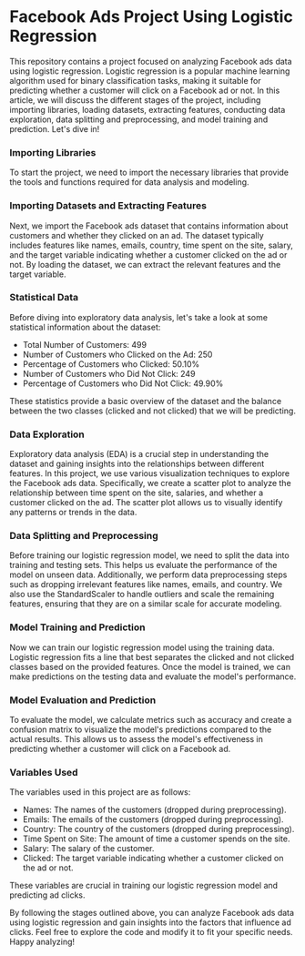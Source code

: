 # Facebook Ads Project Using Logistic Regression

This repository contains a project focused on analyzing Facebook ads data using logistic regression. Logistic regression is a popular machine learning algorithm used for binary classification tasks, making it suitable for predicting whether a customer will click on a Facebook ad or not. In this article, we will discuss the different stages of the project, including importing libraries, loading datasets, extracting features, conducting data exploration, data splitting and preprocessing, and model training and prediction. Let's dive in!

### Importing Libraries
To start the project, we need to import the necessary libraries that provide the tools and functions required for data analysis and modeling.

### Importing Datasets and Extracting Features
Next, we import the Facebook ads dataset that contains information about customers and whether they clicked on an ad. The dataset typically includes features like names, emails, country, time spent on the site, salary, and the target variable indicating whether a customer clicked on the ad or not. By loading the dataset, we can extract the relevant features and the target variable.

### Statistical Data
Before diving into exploratory data analysis, let's take a look at some statistical information about the dataset:

- Total Number of Customers: 499
- Number of Customers who Clicked on the Ad: 250
- Percentage of Customers who Clicked: 50.10%
- Number of Customers who Did Not Click: 249
- Percentage of Customers who Did Not Click: 49.90%

These statistics provide a basic overview of the dataset and the balance between the two classes (clicked and not clicked) that we will be predicting.

### Data Exploration
Exploratory data analysis (EDA) is a crucial step in understanding the dataset and gaining insights into the relationships between different features. In this project, we use various visualization techniques to explore the Facebook ads data. Specifically, we create a scatter plot to analyze the relationship between time spent on the site, salaries, and whether a customer clicked on the ad. The scatter plot allows us to visually identify any patterns or trends in the data.

### Data Splitting and Preprocessing
Before training our logistic regression model, we need to split the data into training and testing sets. This helps us evaluate the performance of the model on unseen data. Additionally, we perform data preprocessing steps such as dropping irrelevant features like names, emails, and country. We also use the StandardScaler to handle outliers and scale the remaining features, ensuring that they are on a similar scale for accurate modeling.

### Model Training and Prediction
Now we can train our logistic regression model using the training data. Logistic regression fits a line that best separates the clicked and not clicked classes based on the provided features. Once the model is trained, we can make predictions on the testing data and evaluate the model's performance.

### Model Evaluation and Prediction
To evaluate the model, we calculate metrics such as accuracy and create a confusion matrix to visualize the model's predictions compared to the actual results. This allows us to assess the model's effectiveness in predicting whether a customer will click on a Facebook ad.

### Variables Used
The variables used in this project are as follows:

- Names: The names of the customers (dropped during preprocessing).
- Emails: The emails of the customers (dropped during preprocessing).
- Country: The country of the customers (dropped during preprocessing).
- Time Spent on Site: The amount of time a customer spends on the site.
- Salary: The salary of the customer.
- Clicked: The target variable indicating whether a customer clicked on the ad or not.

These variables are crucial in training our logistic regression model and predicting ad clicks.

By following the stages outlined above, you can analyze Facebook ads data using logistic regression and gain insights into the factors that influence ad clicks. Feel free to explore the code and modify it to fit your specific needs. Happy analyzing!
